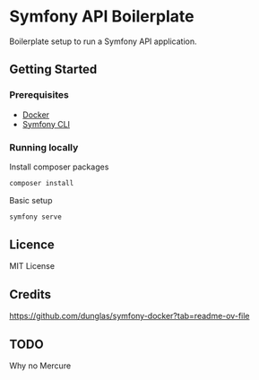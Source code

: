 # Symfony API Boilerplate

Boilerplate setup to run a Symfony API application. 

## Getting Started

### Prerequisites 

- [Docker](https://www.docker.com/get-started/)
- [Symfony CLI](https://symfony.com/doc/current/setup/symfony_cli.html)

### Running locally

Install composer packages

```bash
composer install
```

Basic setup

```bash
symfony serve
```

## Licence

MIT License

## Credits

https://github.com/dunglas/symfony-docker?tab=readme-ov-file



## TODO

Why no Mercure